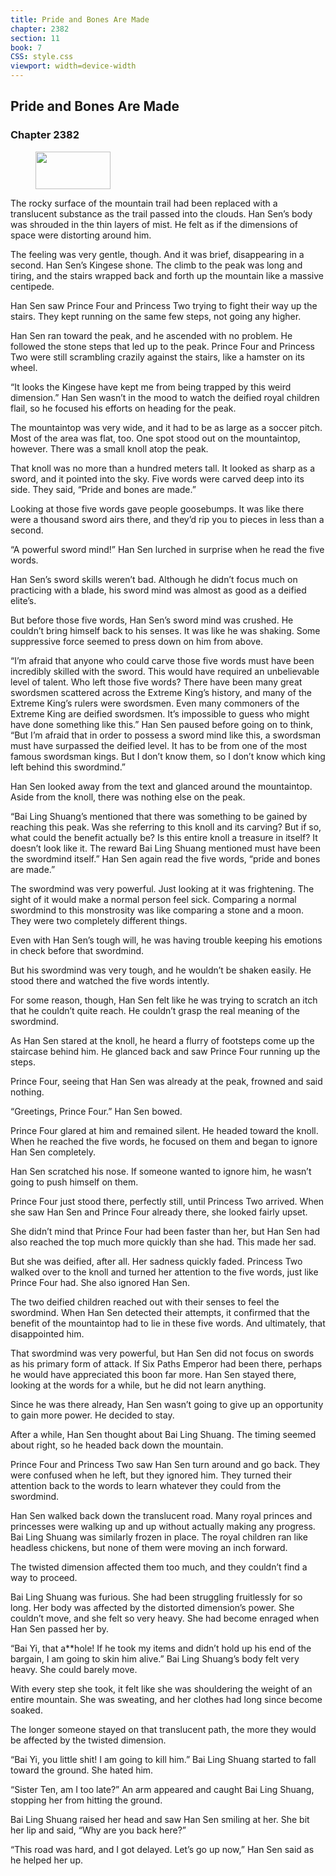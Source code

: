 ```yaml
---
title: Pride and Bones Are Made
chapter: 2382
section: 11
book: 7
CSS: style.css
viewport: width=device-width
---
```


## Pride and Bones Are Made

### Chapter 2382

<figure>
	<img src="../Images/gem.gif" alt="" id="gem" width="120" height="60" />
</figure>

The rocky surface of the mountain trail had been replaced with a translucent substance as the trail passed into the clouds. Han Sen’s body was shrouded in the thin layers of mist. He felt as if the dimensions of space were distorting around him.

The feeling was very gentle, though. And it was brief, disappearing in a second. Han Sen’s Kingese shone. The climb to the peak was long and tiring, and the stairs wrapped back and forth up the mountain like a massive centipede.

Han Sen saw Prince Four and Princess Two trying to fight their way up the stairs. They kept running on the same few steps, not going any higher.

Han Sen ran toward the peak, and he ascended with no problem. He followed the stone steps that led up to the peak. Prince Four and Princess Two were still scrambling crazily against the stairs, like a hamster on its wheel.

“It looks the Kingese have kept me from being trapped by this weird dimension.” Han Sen wasn’t in the mood to watch the deified royal children flail, so he focused his efforts on heading for the peak.

The mountaintop was very wide, and it had to be as large as a soccer pitch. Most of the area was flat, too. One spot stood out on the mountaintop, however. There was a small knoll atop the peak.

That knoll was no more than a hundred meters tall. It looked as sharp as a sword, and it pointed into the sky. Five words were carved deep into its side. They said, “Pride and bones are made.”

Looking at those five words gave people goosebumps. It was like there were a thousand sword airs there, and they’d rip you to pieces in less than a second.

“A powerful sword mind!” Han Sen lurched in surprise when he read the five words.

Han Sen’s sword skills weren’t bad. Although he didn’t focus much on practicing with a blade, his sword mind was almost as good as a deified elite’s.

But before those five words, Han Sen’s sword mind was crushed. He couldn’t bring himself back to his senses. It was like he was shaking. Some suppressive force seemed to press down on him from above.

“I’m afraid that anyone who could carve those five words must have been incredibly skilled with the sword. This would have required an unbelievable level of talent. Who left those five words? There have been many great swordsmen scattered across the Extreme King’s history, and many of the Extreme King’s rulers were swordsmen. Even many commoners of the Extreme King are deified swordsmen. It’s impossible to guess who might have done something like this.” Han Sen paused before going on to think, “But I’m afraid that in order to possess a sword mind like this, a swordsman must have surpassed the deified level. It has to be from one of the most famous swordsman kings. But I don’t know them, so I don’t know which king left behind this swordmind.”

Han Sen looked away from the text and glanced around the mountaintop. Aside from the knoll, there was nothing else on the peak.

“Bai Ling Shuang’s mentioned that there was something to be gained by reaching this peak. Was she referring to this knoll and its carving? But if so, what could the benefit actually be? Is this entire knoll a treasure in itself? It doesn’t look like it. The reward Bai Ling Shuang mentioned must have been the swordmind itself.” Han Sen again read the five words, “pride and bones are made.”

The swordmind was very powerful. Just looking at it was frightening. The sight of it would make a normal person feel sick. Comparing a normal swordmind to this monstrosity was like comparing a stone and a moon. They were two completely different things.

Even with Han Sen’s tough will, he was having trouble keeping his emotions in check before that swordmind.

But his swordmind was very tough, and he wouldn’t be shaken easily. He stood there and watched the five words intently.

For some reason, though, Han Sen felt like he was trying to scratch an itch that he couldn’t quite reach. He couldn’t grasp the real meaning of the swordmind.

As Han Sen stared at the knoll, he heard a flurry of footsteps come up the staircase behind him. He glanced back and saw Prince Four running up the steps.

Prince Four, seeing that Han Sen was already at the peak, frowned and said nothing.

“Greetings, Prince Four.” Han Sen bowed.

Prince Four glared at him and remained silent. He headed toward the knoll. When he reached the five words, he focused on them and began to ignore Han Sen completely.

Han Sen scratched his nose. If someone wanted to ignore him, he wasn’t going to push himself on them.

Prince Four just stood there, perfectly still, until Princess Two arrived. When she saw Han Sen and Prince Four already there, she looked fairly upset.

She didn’t mind that Prince Four had been faster than her, but Han Sen had also reached the top much more quickly than she had. This made her sad.

But she was deified, after all. Her sadness quickly faded. Princess Two walked over to the knoll and turned her attention to the five words, just like Prince Four had. She also ignored Han Sen.

The two deified children reached out with their senses to feel the swordmind. When Han Sen detected their attempts, it confirmed that the benefit of the mountaintop had to lie in these five words. And ultimately, that disappointed him.

That swordmind was very powerful, but Han Sen did not focus on swords as his primary form of attack. If Six Paths Emperor had been there, perhaps he would have appreciated this boon far more. Han Sen stayed there, looking at the words for a while, but he did not learn anything.

Since he was there already, Han Sen wasn’t going to give up an opportunity to gain more power. He decided to stay.

After a while, Han Sen thought about Bai Ling Shuang. The timing seemed about right, so he headed back down the mountain.

Prince Four and Princess Two saw Han Sen turn around and go back. They were confused when he left, but they ignored him. They turned their attention back to the words to learn whatever they could from the swordmind.

Han Sen walked back down the translucent road. Many royal princes and princesses were walking up and up without actually making any progress. Bai Ling Shuang was similarly frozen in place. The royal children ran like headless chickens, but none of them were moving an inch forward.

The twisted dimension affected them too much, and they couldn’t find a way to proceed.

Bai Ling Shuang was furious. She had been struggling fruitlessly for so long. Her body was affected by the distorted dimension’s power. She couldn’t move, and she felt so very heavy. She had become enraged when Han Sen passed her by.

“Bai Yi, that a**hole! If he took my items and didn’t hold up his end of the bargain, I am going to skin him alive.” Bai Ling Shuang’s body felt very heavy. She could barely move.

With every step she took, it felt like she was shouldering the weight of an entire mountain. She was sweating, and her clothes had long since become soaked.

The longer someone stayed on that translucent path, the more they would be affected by the twisted dimension.

“Bai Yi, you little shit! I am going to kill him.” Bai Ling Shuang started to fall toward the ground. She hated him.

“Sister Ten, am I too late?” An arm appeared and caught Bai Ling Shuang, stopping her from hitting the ground.

Bai Ling Shuang raised her head and saw Han Sen smiling at her. She bit her lip and said, “Why are you back here?”

“This road was hard, and I got delayed. Let’s go up now,” Han Sen said as he helped her up.